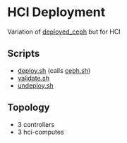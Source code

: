 # HCI Deployment

Variation of [deployed_ceph](../deployed_ceph) but for HCI

## Scripts

- [deploy.sh](deploy.sh) (calls [ceph.sh](ceph.sh))
- [validate.sh](validate.sh)
- [undeploy.sh](undeploy.sh)

## Topology

- 3 controllers
- 3 hci-computes
